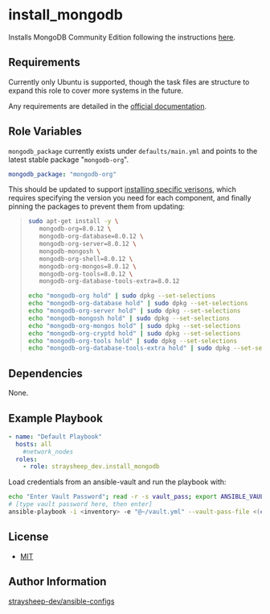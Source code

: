 install_mongodb
=========

Installs MongoDB Community Edition following the instructions [here](https://www.mongodb.com/docs/manual/tutorial/install-mongodb-on-ubuntu/).

Requirements
------------

Currently only Ubuntu is supported, though the task files are structure to expand this role to cover more systems in the future.

Any requirements are detailed in the [official documentation](https://www.mongodb.com/docs/manual/installation/).

Role Variables
--------------

`mongodb_package` currently exists under `defaults/main.yml` and points to the latest stable package "`mongodb-org`".

```yml
mongodb_package: "mongodb-org"
```

This should be updated to support [installing specific verisons](https://www.mongodb.com/docs/manual/tutorial/install-mongodb-on-ubuntu/#install-mongodb-community-server.), which requires specifying the version you need for each component, and finally pinning the packages to prevent them from updating:

> ```bash
> sudo apt-get install -y \
>    mongodb-org=8.0.12 \
>    mongodb-org-database=8.0.12 \
>    mongodb-org-server=8.0.12 \
>    mongodb-mongosh \
>    mongodb-org-shell=8.0.12 \
>    mongodb-org-mongos=8.0.12 \
>    mongodb-org-tools=8.0.12 \
>    mongodb-org-database-tools-extra=8.0.12
>
> echo "mongodb-org hold" | sudo dpkg --set-selections
> echo "mongodb-org-database hold" | sudo dpkg --set-selections
> echo "mongodb-org-server hold" | sudo dpkg --set-selections
> echo "mongodb-mongosh hold" | sudo dpkg --set-selections
> echo "mongodb-org-mongos hold" | sudo dpkg --set-selections
> echo "mongodb-org-cryptd hold" | sudo dpkg --set-selections
> echo "mongodb-org-tools hold" | sudo dpkg --set-selections
> echo "mongodb-org-database-tools-extra hold" | sudo dpkg --set-selections
> ```

Dependencies
------------

None.

Example Playbook
----------------

```yml
- name: "Default Playbook"
  hosts: all
    #network_nodes
  roles:
    - role: straysheep_dev.install_mongodb
```

Load credentials from an ansible-vault and run the playbook with:

```bash
echo "Enter Vault Password"; read -r -s vault_pass; export ANSIBLE_VAULT_PASSWORD=$vault_pass
# [type vault password here, then enter]
ansible-playbook -i <inventory> -e "@~/vault.yml" --vault-pass-file <(cat <<<$ANSIBLE_VAULT_PASSWORD) -v ./playbook.yml
```

License
-------

- [MIT](./LICENSE)

Author Information
------------------

[straysheep-dev/ansible-configs](https://github.com/straysheep-dev/ansible-configs)